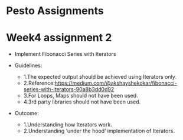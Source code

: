 # Pesto Assignments

# Week4 assignment 2

- Implement Fibonacci Series with Iterators
- Guidelines:

  - 1.The expected output should be achieved using Iterators only.
  - 2.Reference:https://medium.com/@akshayshekokar/fibonacci-series-with-iterators-90a8b3dd0d92
  - 3.For Loops, Maps should not have been used.
  - 4.3rd party libraries should not have been used.

- Outcome:
  - 1.Understanding how Iterators work.
  - 2.Understanding ‘under the hood’ implementation of Iterators.
